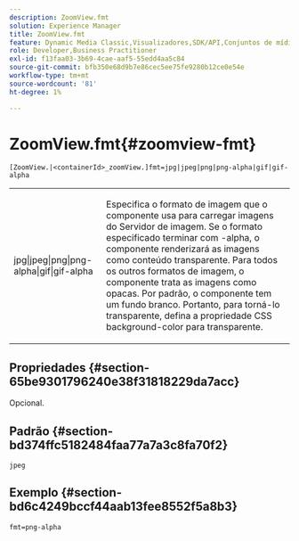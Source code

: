 ```yaml
---
description: ZoomView.fmt
solution: Experience Manager
title: ZoomView.fmt
feature: Dynamic Media Classic,Visualizadores,SDK/API,Conjuntos de mídia mista
role: Developer,Business Practitioner
exl-id: f13faa03-3b69-4cae-aaf5-55edd4aa5c84
source-git-commit: bfb350e68d9b7e86cec5ee75fe9280b12ce0e54e
workflow-type: tm+mt
source-wordcount: '81'
ht-degree: 1%

---
```


# ZoomView.fmt{#zoomview-fmt}

`[ZoomView.|<containerId>_zoomView.]fmt=jpg|jpeg|png|png-alpha|gif|gif-alpha`

<table id="table_441553CD34C94A58A9D7CBF772DEDDB6"> 
 <tbody> 
  <tr> 
   <td colname="col1"> <p> <span class="codeph"> jpg|jpeg|png|png-alpha|gif|gif-alpha</span> </p> </td> 
   <td colname="col2"> <p> Especifica o formato de imagem que o componente usa para carregar imagens do Servidor de imagem. Se o formato especificado terminar com <span class="codeph"> -alpha</span>, o componente renderizará as imagens como conteúdo transparente. Para todos os outros formatos de imagem, o componente trata as imagens como opacas. Por padrão, o componente tem um fundo branco. Portanto, para torná-lo transparente, defina a propriedade CSS <span class="codeph"> background-color</span> para <span class="codeph"> transparente</span>. </p> </td> 
  </tr> 
 </tbody> 
</table>

## Propriedades {#section-65be9301796240e38f31818229da7acc}

Opcional.

## Padrão {#section-bd374ffc5182484faa77a7a3c8fa70f2}

`jpeg`

## Exemplo {#section-bd6c4249bccf44aab13fee8552f5a8b3}

`fmt=png-alpha`
